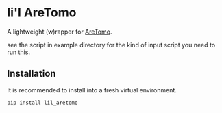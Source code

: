 # li'l AreTomo

A lightweight (w)rapper for [AreTomo](https://www.biorxiv.org/content/10.1101/2022.02.15.480593v1).

see the script in example directory for the kind of input script you need to run this.

## Installation

It is recommended to install into a fresh virtual environment.

```sh
pip install lil_aretomo
```

